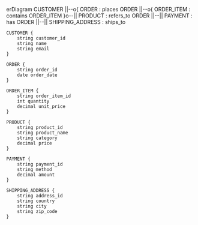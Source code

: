 erDiagram
    CUSTOMER ||--o{ ORDER : places
    ORDER ||--o{ ORDER_ITEM : contains
    ORDER_ITEM }o--|| PRODUCT : refers_to
    ORDER ||--|| PAYMENT : has
    ORDER ||--|| SHIPPING_ADDRESS : ships_to

    CUSTOMER {
        string customer_id
        string name
        string email
    }

    ORDER {
        string order_id
        date order_date
    }

    ORDER_ITEM {
        string order_item_id
        int quantity
        decimal unit_price
    }

    PRODUCT {
        string product_id
        string product_name
        string category
        decimal price
    }

    PAYMENT {
        string payment_id
        string method
        decimal amount
    }

    SHIPPING_ADDRESS {
        string address_id
        string country
        string city
        string zip_code
    }
